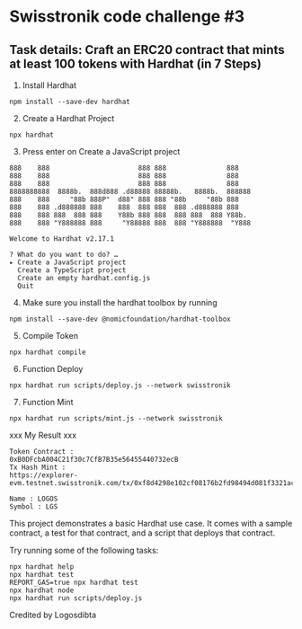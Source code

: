 # Swisstronik code challenge #3

## Task details: Craft an ERC20 contract that mints at least 100 tokens with Hardhat (in 7 Steps)

1. Install Hardhat
```
npm install --save-dev hardhat
```

2. Create a Hardhat Project
```
npx hardhat
```

3. Press enter on Create a JavaScript project
```
888    888                      888 888               888
888    888                      888 888               888
888    888                      888 888               888
8888888888  8888b.  888d888 .d88888 88888b.   8888b.  888888
888    888     "88b 888P"  d88" 888 888 "88b     "88b 888
888    888 .d888888 888    888  888 888  888 .d888888 888
888    888 888  888 888    Y88b 888 888  888 888  888 Y88b.
888    888 "Y888888 888     "Y88888 888  888 "Y888888  "Y888

Welcome to Hardhat v2.17.1

? What do you want to do? …
▸ Create a JavaScript project
  Create a TypeScript project
  Create an empty hardhat.config.js
  Quit
```

4. Make sure you install the hardhat toolbox by running
```
npm install --save-dev @nomicfoundation/hardhat-toolbox
```

5. Compile Token
```
npx hardhat compile
```

6. Function Deploy
```
npx hardhat run scripts/deploy.js --network swisstronik
```

7. Function Mint
```
npx hardhat run scripts/mint.js --network swisstronik
```

xxx My Result xxx
```
Token Contract :
0xB0DFcbA004C21f30c7CfB7B35e56455440732ecB
Tx Hash Mint :
https://explorer-evm.testnet.swisstronik.com/tx/0xf8d4298e102cf08176b2fd98494d081f3321ac42a1113b79a9e51d878131dbda
```

```
Name : LOGOS
Symbol : LGS
```

This project demonstrates a basic Hardhat use case. It comes with a sample contract, a test for that contract, and a script that deploys that contract.

Try running some of the following tasks:

```shell
npx hardhat help
npx hardhat test
REPORT_GAS=true npx hardhat test
npx hardhat node
npx hardhat run scripts/deploy.js
```
Credited by Logosdibta
